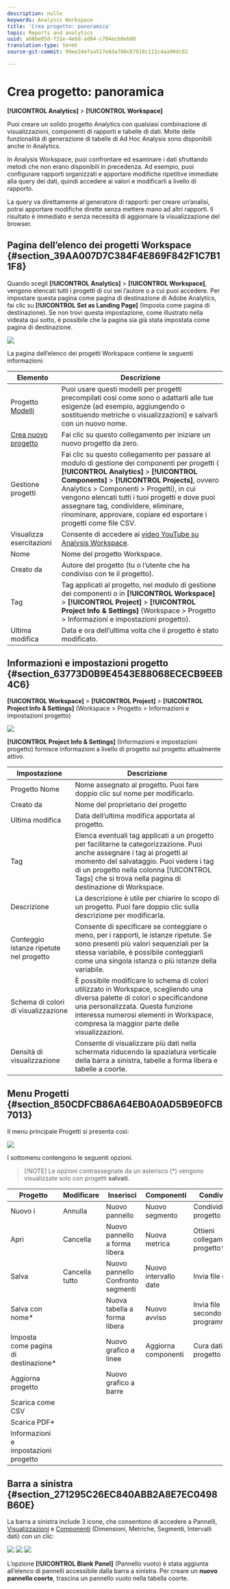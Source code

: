 ```yaml
---
description: nulle
keywords: Analysis Workspace
title: 'Crea progetto: panoramica'
topic: Reports and analytics
uuid: a68be05d-f31e-4e6d-ad04-c784ecb0eb00
translation-type: tm+mt
source-git-commit: 99ee24efaa517e8da700c67818c111c4aa90dc02

---
```



# Crea progetto: panoramica

**[!UICONTROL Analytics]** &gt; **[!UICONTROL Workspace]**

Puoi creare un solido progetto Analytics con qualsiasi combinazione di visualizzazioni, componenti di rapporti e tabelle di dati. Molte delle funzionalità di generazione di tabelle di Ad Hoc Analysis sono disponibili anche in Analytics.

In Analysis Workspace, puoi confrontare ed esaminare i dati sfruttando metodi che non erano disponibili in precedenza. Ad esempio, puoi configurare rapporti organizzati e apportare modifiche ripetitive immediate alla query dei dati, quindi accedere ai valori e modificarli a livello di rapporto.

La query va direttamente al generatore di rapporti: per creare un’analisi, potrai apportare modifiche dirette senza mettere mano ad altri rapporti. Il risultato è immediato e senza necessità di aggiornare la visualizzazione del browser.

## Pagina dell’elenco dei progetti Workspace {#section_39AA007D7C384F4E869F842F1C7B11F8}

Quando scegli **[!UICONTROL Analytics]** &gt; **[!UICONTROL Workspace]**, vengono elencati tutti i progetti di cui sei l’autore o a cui puoi accedere. Per impostare questa pagina come pagina di destinazione di Adobe Analytics, fai clic su **[!UICONTROL Set as Landing Page]** (Imposta come pagina di destinazione). Se non trovi questa impostazione, come illustrato nella videata qui sotto, è possibile che la pagina sia già stata impostata come pagina di destinazione.

![](assets/sample-project.png)

La pagina dell’elenco dei progetti Workspace contiene le seguenti informazioni:

| Elemento | Descrizione |
|---|---|
| Progetto [Modelli](/help/analyze/analysis-workspace/build-workspace-project/starter-projects.md) | Puoi usare questi modelli per progetti precompilati così come sono o adattarli alle tue esigenze (ad esempio, aggiungendo o sostituendo metriche o visualizzazioni) e salvarli con un nuovo nome. |
| [Crea nuovo progetto](/help/analyze/analysis-workspace/build-workspace-project/t-freeform-project.md) | Fai clic su questo collegamento per iniziare un nuovo progetto da zero. |
| Gestione progetti | Fai clic su questo collegamento per passare al modulo di gestione dei componenti per progetti ( **[!UICONTROL Analytics]** &gt; **[!UICONTROL Components]** &gt; **[!UICONTROL Projects]**, ovvero Analytics &gt; Componenti &gt; Progetti), in cui vengono elencati tutti i tuoi progetti e dove puoi assegnare tag, condividere, eliminare, rinominare, approvare, copiare ed esportare i progetti come file CSV. |
| Visualizza esercitazioni | Consente di accedere ai [video YouTube su Analysis Workspace](https://www.youtube.com/playlist?list=PL2tCx83mn7GuNnQdYGOtlyCu0V5mEZ8sS). |
| Nome | Nome del progetto Workspace. |
| Creato da | Autore del progetto (tu o l’utente che ha condiviso con te il progetto). |
| Tag | Tag applicati al progetto, nel modulo di gestione dei componenti o in **[!UICONTROL Workspace]** &gt; **[!UICONTROL Project]** &gt; **[!UICONTROL Project Info & Settings]** (Workspace &gt; Progetto &gt; Informazioni e impostazioni progetto). |
| Ultima modifica | Data e ora dell’ultima volta che il progetto è stato modificato. |

## Informazioni e impostazioni progetto {#section_63773D0B9E4543E88068ECECB9EEB4C6}

**[!UICONTROL Workspace]** &gt; **[!UICONTROL Project]** &gt; **[!UICONTROL Project Info & Settings]** (Workspace &gt; Progetto &gt; Informazioni e impostazioni progetto)

![](assets/projectinfo.png)

**[!UICONTROL Project Info & Settings]** (Informazioni e impostazioni progetto) fornisce informazioni a livello di progetto sul progetto attualmente attivo.

| Impostazione | Descrizione |
|---|---|
| Progetto Nome | Nome assegnato al progetto. Puoi fare doppio clic sul nome per modificarlo. |
| Creato da | Nome del proprietario del progetto |
| Ultima modifica | Data dell’ultima modifica apportata al progetto. |
| Tag | Elenca eventuali tag applicati a un progetto per facilitarne la categorizzazione. Puoi anche assegnare i tag ai progetti al momento del salvataggio. Puoi vedere i tag di un progetto nella colonna [!UICONTROL Tags] che si trova nella pagina di destinazione di Workspace. |
| Descrizione | La descrizione è utile per chiarire lo scopo di un progetto. Puoi fare doppio clic sulla descrizione per modificarla. |
| Conteggio istanze ripetute nel progetto | Consente di specificare se conteggiare o meno, per i rapporti, le istanze ripetute. Se sono presenti più valori sequenziali per la stessa variabile, è possibile conteggiarli come una singola istanza o più istanze della variabile. |
| Schema di colori di visualizzazione | È possibile modificare lo schema di colori utilizzato in Workspace, scegliendo una diversa palette di colori o specificandone una personalizzata. Questa funzione interessa numerosi elementi in Workspace, compresa la maggior parte delle visualizzazioni. |
| Densità di visualizzazione | Consente di visualizzare più dati nella schermata riducendo la spaziatura verticale della barra a sinistra, tabelle a forma libera e tabelle a coorte. |

## Menu Progetti {#section_850CDFCB86A64EB0A0AD5B9E0FCB7013}

Il menu principale Progetti si presenta così:

![](assets/new-project-menus.png)

I sottomenu contengono le seguenti opzioni.

> [!NOTE] Le opzioni contrassegnate da un asterisco (*) vengono visualizzate solo con progetti **salvati**.

| Progetto | Modificare | Inserisci | Componenti | Condividi | Aiuto |
|---|---|---|---|---|---|
| Nuovo i | Annulla | Nuovo pannello | Nuovo segmento | Condividi progetto | Video |
| Apri | Cancella | Nuovo pannello a forma libera | Nuova metrica | Ottieni collegamento progetto* | Tasti di scelta rapida |
| Salva | Cancella tutto | Nuovo pannello Confronto segmenti | Nuovo intervallo date | Invia file ora* | Forum di Aiuto |
| Salva con nome* |  | Nuova tabella a forma libera | Nuovo avviso | Invia file secondo programma* |  |
| Imposta come pagina di destinazione* |  | Nuovo grafico a linee | Aggiorna componenti | Cura dati progetto |  |
| Aggiorna progetto |  | Nuovo grafico a barre |  |  |  |
| Scarica come CSV |  |  |  |  |  |
| Scarica PDF* |  |  |  |  |  |
| Informazioni e impostazioni progetto |  |  |  |  |  |

## Barra a sinistra {#section_271295C26EC840ABB2A8E7EC0498B60E}

La barra a sinistra include 3 icone, che consentono di accedere a Pannelli, [Visualizzazioni](/help/analyze/analysis-workspace/visualizations/freeform-analysis-visualizations.md) e [Componenti](/help/analyze/analysis-workspace/components/analysis-workspace-components.md) (Dimensioni, Metriche, Segmenti, Intervalli dati) con un clic:

![](assets/panels.png) ![](assets/visualizations.png) ![](assets/components.png)

L’opzione **[!UICONTROL Blank Panel]** (Pannello vuoto) è stata aggiunta all’elenco di pannelli accessibile dalla barra a sinistra. Per creare un **nuovo pannello coorte**, trascina un pannello vuoto nella tabella coorte.
